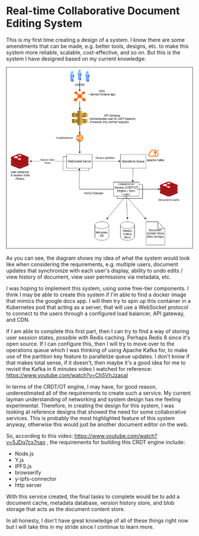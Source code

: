 # Real-time Collaborative Document Editing System

This is my first time creating a design of a system. I know there are some amendments that can be made, e.g. better tools, designs, etc. to make this system more reliable, scalable, cost-effective, and so on. But this is the system I have designed based on my current knowledge:

![Diagram](./Real-time-collaborative-document-editing-system.png "System Overview")

As you can see, the diagram shows my idea of what the system would look like when considering the requirements, e.g. multiple users, document updates that synchronize with each user's display, ability to undo edits / view history of document, view user permissions via metadata, etc.

I was hoping to implement this system, using some free-tier components. I think I may be able to create this system if I'm able to find a docker image that mimics the google docs app. I will then try to spin up this container in a Kubernetes pod that acting as a server, that will use a WebSocket protocol to connect to the users through a configured load balancer, API gateway, and CDN.

If I am able to complete this first part, then I can try to find a way of storing user session states, possible with Redis caching. Perhaps Redis 8 since it's open source. If I can configure this, then I will try to move over to the operations queue which I was thinking of using Apache Kafka for, to make use of the partition key feature to parallelize queue updates. I don't know if that makes total sense, if it doesn't, then maybe it's a good idea for me to revisit the Kafka in 6 minutes video I watched for reference: https://www.youtube.com/watch?v=Ch5VhJzaoaI

In terms of the CRDT/OT engine, I may have, for good reason, underestimated all of the requirements to create such a service. My current layman understanding of networking and system design has me feeling experimental. Therefore, in creating the design for this system, I was looking at reference designs that showed the need for some collaborative services. This is probably the most highlighted feature of this system anyway, otherwise this would just be another document editor on the web.

So, according to this video: https://www.youtube.com/watch?v=5JDq7cx7nao , the requirements for building this CRDT engine include:
- Node.js
- Y.js
- IPFS.js
- browserify
- y-ipfs-connector
- http server

With this service created, the final tasks to complete would be to add a document cache, metadata database, version history store, and blob storage that acts as the document content store.

In all honesty, I don't have great knowledge of all of these things right now but I will take this in my stride since I continue to learn more.
